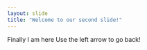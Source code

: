 ```yaml
---
layout: slide
title: "Welcome to our second slide!"
---
```

Finally I am here
Use the left arrow to go back!

